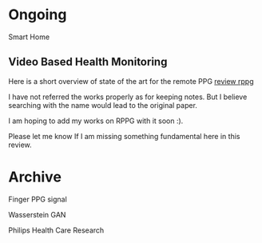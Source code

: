 # Ongoing

Smart Home

## Video Based Health Monitoring
Here is a short overview of state of the art for the remote PPG [review rppg](https://github.com/mxahan/PDFS_notes/blob/master/rppg_research_reflection.pdf)

I have not referred the works properly as for keeping notes. But I believe searching with the name would lead to the original paper.

I am hoping to add my works on RPPG with it soon :).

Please let me know If I am missing something fundamental here in this review. 

# Archive

Finger PPG signal

Wasserstein GAN

Philips Health Care Research
